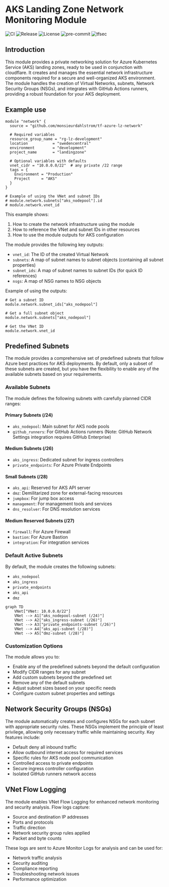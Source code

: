 # AKS Landing Zone Network Monitoring Module

![CI](https://github.com/monsieurdahlstrom/tf-azure-lz-network/actions/workflows/terraform-ci.yml/badge.svg)
![Release](https://img.shields.io/github/v/release/monsieurdahlstrom/tf-azure-lz-network)
![License](https://img.shields.io/github/license/monsieurdahlstrom/tf-azure-lz-network)
![pre-commit](https://img.shields.io/badge/pre--commit-enabled-brightgreen?logo=pre-commit)
![tfsec](https://img.shields.io/badge/security-scanned--by--tfsec-blueviolet?logo=github)

## Introduction

This module provides a private networking solution for Azure Kubernetes Service (AKS) landing zones, ready to be used in conjunction with cloudflare. It creates and manages the essential network infrastructure components required for a secure and well-organized AKS environment. The module handles the creation of Virtual Networks, subnets, Network Security Groups (NSGs), and integrates with GitHub Actions runners, providing a robust foundation for your AKS deployment.

## Example use

```hcl
module "network" {
  source = "github.com/monsieurdahlstrom/tf-azure-lz-network"

  # Required variables
  resource_group_name = "rg-lz-development"
  location           = "swedencentral"
  environment        = "development"
  project_name       = "landingzone"

  # Optional variables with defaults
  vnet_cidr = "10.0.0.0/22"  # any private /22 range
  tags = {
    Environment = "Production"
    Project     = "AKS"
  }
}

# Example of using the VNet and subnet IDs
# module.network.subnets["aks_nodepool"].id
# module.network.vnet_id

```

This example shows:
1. How to create the network infrastructure using the module
2. How to reference the VNet and subnet IDs in other resources
3. How to use the module outputs for AKS configuration

The module provides the following key outputs:
- `vnet_id`: The ID of the created Virtual Network
- `subnets`: A map of subnet names to subnet objects (containing all subnet properties)
- `subnet_ids`: A map of subnet names to subnet IDs (for quick ID references)
- `nsgs`: A map of NSG names to NSG objects

Example of using the outputs:
```hcl
# Get a subnet ID
module.network.subnet_ids["aks_nodepool"]

# Get a full subnet object
module.network.subnets["aks_nodepool"]

# Get the VNet ID
module.network.vnet_id
```

## Predefined Subnets

The module provides a comprehensive set of predefined subnets that follow Azure best practices for AKS deployments. By default, only a subset of these subnets are created, but you have the flexibility to enable any of the available subnets based on your requirements.

### Available Subnets

The module defines the following subnets with carefully planned CIDR ranges:

#### Primary Subnets (/24)
- `aks_nodepool`: Main subnet for AKS node pools
- `github_runners`: For GitHub Actions runners (Note: GitHub Network Settings integration requires GitHub Enterprise)

#### Medium Subnets (/26)
- `aks_ingress`: Dedicated subnet for ingress controllers
- `private_endpoints`: For Azure Private Endpoints

#### Small Subnets (/28)
- `aks_api`: Reserved for AKS API server
- `dmz`: Demilitarized zone for external-facing resources
- `jumpbox`: For jump box access
- `management`: For management tools and services
- `dns_resolver`: For DNS resolution services

#### Medium Reserved Subnets (/27)
- `firewall`: For Azure Firewall
- `bastion`: For Azure Bastion
- `integration`: For integration services

### Default Active Subnets

By default, the module creates the following subnets:
- `aks_nodepool`
- `aks_ingress`
- `private_endpoints`
- `aks_api`
- `dmz`

```mermaid
graph TD
    VNet["VNet: 10.0.0.0/22"]
    VNet --> A1["aks_nodepool-subnet (/24)"]
    VNet --> A2["aks_ingress-subnet (/26)"]
    VNet --> A3["private_endpoints-subnet (/26)"]
    VNet --> A4["aks_api-subnet (/28)"]
    VNet --> A5["dmz-subnet (/28)"]
```

### Customization Options

The module allows you to:
- Enable any of the predefined subnets beyond the default configuration
- Modify CIDR ranges for any subnet
- Add custom subnets beyond the predefined set
- Remove any of the default subnets
- Adjust subnet sizes based on your specific needs
- Configure custom subnet properties and settings

## Network Security Groups (NSGs)

The module automatically creates and configures NSGs for each subnet with appropriate security rules. These NSGs implement the principle of least privilege, allowing only necessary traffic while maintaining security. Key features include:

- Default deny all inbound traffic
- Allow outbound internet access for required services
- Specific rules for AKS node pool communication
- Controlled access to private endpoints
- Secure ingress controller configuration
- Isolated GitHub runners network access

## VNet Flow Logging

The module enables VNet Flow Logging for enhanced network monitoring and security analysis. Flow logs capture:
- Source and destination IP addresses
- Ports and protocols
- Traffic direction
- Network security group rules applied
- Packet and byte counts

These logs are sent to Azure Monitor Logs for analysis and can be used for:
- Network traffic analysis
- Security auditing
- Compliance reporting
- Troubleshooting network issues
- Performance optimization
